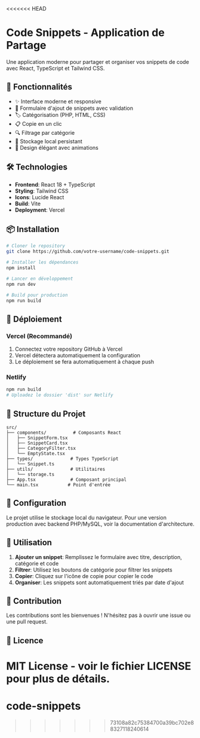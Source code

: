 <<<<<<< HEAD
# Code Snippets - Application de Partage

Une application moderne pour partager et organiser vos snippets de code avec React, TypeScript et Tailwind CSS.

## 🚀 Fonctionnalités

- ✨ Interface moderne et responsive
- 📝 Formulaire d'ajout de snippets avec validation
- 🏷️ Catégorisation (PHP, HTML, CSS)
- 📋 Copie en un clic
- 🔍 Filtrage par catégorie
- 💾 Stockage local persistant
- 🎨 Design élégant avec animations

## 🛠️ Technologies

- **Frontend**: React 18 + TypeScript
- **Styling**: Tailwind CSS
- **Icons**: Lucide React
- **Build**: Vite
- **Deployment**: Vercel

## 📦 Installation

```bash
# Cloner le repository
git clone https://github.com/votre-username/code-snippets.git

# Installer les dépendances
npm install

# Lancer en développement
npm run dev

# Build pour production
npm run build
```

## 🚀 Déploiement

### Vercel (Recommandé)

1. Connectez votre repository GitHub à Vercel
2. Vercel détectera automatiquement la configuration
3. Le déploiement se fera automatiquement à chaque push

### Netlify

```bash
npm run build
# Uploadez le dossier 'dist' sur Netlify
```

## 📁 Structure du Projet

```
src/
├── components/          # Composants React
│   ├── SnippetForm.tsx
│   ├── SnippetCard.tsx
│   ├── CategoryFilter.tsx
│   └── EmptyState.tsx
├── types/              # Types TypeScript
│   └── Snippet.ts
├── utils/              # Utilitaires
│   └── storage.ts
├── App.tsx             # Composant principal
└── main.tsx           # Point d'entrée
```

## 🔧 Configuration

Le projet utilise le stockage local du navigateur. Pour une version production avec backend PHP/MySQL, voir la documentation d'architecture.

## 📝 Utilisation

1. **Ajouter un snippet**: Remplissez le formulaire avec titre, description, catégorie et code
2. **Filtrer**: Utilisez les boutons de catégorie pour filtrer les snippets
3. **Copier**: Cliquez sur l'icône de copie pour copier le code
4. **Organiser**: Les snippets sont automatiquement triés par date d'ajout

## 🤝 Contribution

Les contributions sont les bienvenues ! N'hésitez pas à ouvrir une issue ou une pull request.

## 📄 Licence

MIT License - voir le fichier LICENSE pour plus de détails.
=======
# code-snippets
>>>>>>> 73108a82c75384700a39bc702e88327118240614
